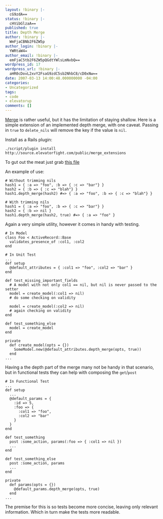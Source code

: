```yaml
---
layout: !binary |-
  cG9zdA==
status: !binary |-
  cHVibGlzaA==
published: true
title: Depth Merge
author: !binary |-
  WmFjaCBNb2F6ZW5p
author_login: !binary |-
  YWRtaW4=
author_email: !binary |-
  emFjaC5tb2F6ZW5pQGdtYWlsLmNvbQ==
wordpress_id: 17
wordpress_url: !binary |-
  aHR0cDovL2xvY2FsaG9zdC5sb2NhbC8/cD0xNw==
date: 2007-03-13 14:00:48.000000000 -04:00
categories:
- Uncategorized
tags:
- code
- elevatorup
comments: []
---
```

[Merge](http://www.ruby-doc.org/core/classes/Hash.html#M002908) is rather useful, but it has the limitation of staying shallow. Here is a simple extension of an implemented depth merge, with one caveat. Passing in `true` to `delete_nils` will remove the key if the value is `nil`.

Install as a Rails plugin:

    ./script/plugin install http://source.elevatorfight.com/public/merge_extensions


To gut out the meat just grab [this file](http://source.elevatorfight.com/public/merge_extensions/lib/merge_extensions.rb)

An example of use:

    # Without trimming nils
    hash1 = { :a => "foo", :b => { :c => "bar"} }
    hash2 = { :b => { :c => "blah"} }
    hash1.depth_merge(hash2) #=> { :a => "foo", :b => { :c => "blah"} }

    # With trimming nils
    hash1 = { :a => "foo", :b => { :c => "bar"} }
    hash2 = { :b => nil }
    hash1.depth_merge(hash2, true) #=> { :a => "foo" }

Again a very simple utility, however it comes in handy with testing. 

    # In Model
    class Foo < ActiveRecord::Base
      validates_presence_of :col1, :col2
    end
    
    # In Unit Test
    ...
    def setup
      @default_attributes = { :col1 => "foo", :col2 => "bar" }
    end
    
    def test_missing_important_fields
      # A model with not only col1 == nil, but nil is never passed to the setter
      model = create_model(:col1 => nil)
      # do some checking on validity
      
      model = create_model(:col2 => nil)
      # again checking on validity
    end
    
    def test_something_else
      model = create_model
    end
    
    private
      def create_model(opts = {}) 
        SomeModel.new(@default_attributes.depth_merge(opts, true))
      end
    ...
  

Having a the depth part of the merge many not be handy in that scenario, but in functional tests they can help with composing the `get`/`post`

    # In Functional Test
    ...
    def setup
      ...
      @default_params = { 
        :id => 5, 
        :foo => {
          :col1 => "foo",
          :col2 => "bar"
        }
      }
    end
    
    def test_something
      post :some_action, params(:foo => { :col1 => nil })
      ...
    end
    
    def test_something_else
      post :some_action, params
      ...
    end
    
    private
      def params(opts = {})
        @default_params.depth_merge(opts, true)
      end
    ...


The premise for this is so tests become more concise, leaving only relevant information. Which in turn make the tests more readable.
